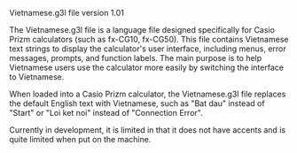 Vietnamese.g3l file version 1.01

The Vietnamese.g3l file is a language file designed specifically for Casio Prizm calculators (such as fx-CG10, fx-CG50). This file contains Vietnamese text strings to display the calculator's user interface, including menus, error messages, prompts, and function labels. The main purpose is to help Vietnamese users use the calculator more easily by switching the interface to Vietnamese.

When loaded into a Casio Prizm calculator, the Vietnamese.g3l file replaces the default English text with Vietnamese, such as "Bat dau" instead of "Start" or "Loi ket noi" instead of "Connection Error".

Currently in development, it is limited in that it does not have accents and is quite limited when put on the machine.
